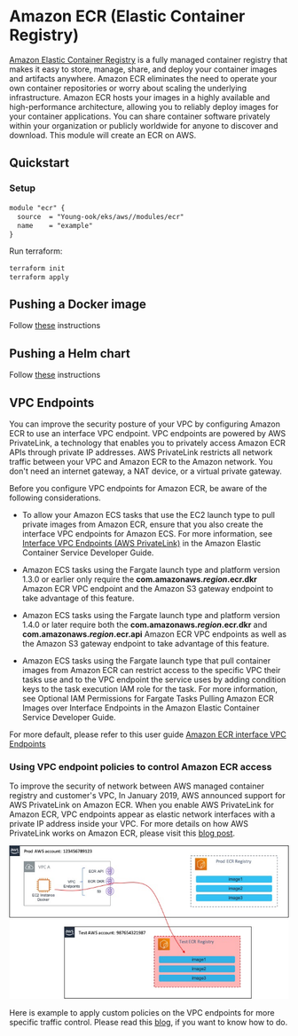 # Amazon ECR (Elastic Container Registry)
[Amazon Elastic Container Registry](https://aws.amazon.com/ecr/) is a fully managed container registry that makes it easy to store, manage, share, and deploy your container images and artifacts anywhere. Amazon ECR eliminates the need to operate your own container repositories or worry about scaling the underlying infrastructure. Amazon ECR hosts your images in a highly available and high-performance architecture, allowing you to reliably deploy images for your container applications. You can share container software privately within your organization or publicly worldwide for anyone to discover and download. This module will create an ECR on AWS.

## Quickstart
### Setup
```hcl
module "ecr" {
  source  = "Young-ook/eks/aws//modules/ecr"
  name    = "example"
}
```
Run terraform:
```
terraform init
terraform apply
```

## Pushing a Docker image
Follow [these](https://docs.aws.amazon.com/AmazonECR/latest/userguide/docker-push-ecr-image.html) instructions

## Pushing a Helm chart
Follow [these](https://docs.aws.amazon.com/AmazonECR/latest/userguide/push-oci-artifact.html) instructions

## VPC Endpoints
You can improve the security posture of your VPC by configuring Amazon ECR to use an interface VPC endpoint. VPC endpoints are powered by AWS PrivateLink, a technology that enables you to privately access Amazon ECR APIs through private IP addresses. AWS PrivateLink restricts all network traffic between your VPC and Amazon ECR to the Amazon network. You don't need an internet gateway, a NAT device, or a virtual private gateway.

Before you configure VPC endpoints for Amazon ECR, be aware of the following considerations.

* To allow your Amazon ECS tasks that use the EC2 launch type to pull private images from Amazon ECR, ensure that you also create the interface VPC endpoints for Amazon ECS. For more information, see [Interface VPC Endpoints (AWS PrivateLink)](https://docs.aws.amazon.com/AmazonECS/latest/developerguide/vpc-endpoints.html) in the Amazon Elastic Container Service Developer Guide.

* Amazon ECS tasks using the Fargate launch type and platform version 1.3.0 or earlier only require the **com.amazonaws.*region*.ecr.dkr** Amazon ECR VPC endpoint and the Amazon S3 gateway endpoint to take advantage of this feature.

* Amazon ECS tasks using the Fargate launch type and platform version 1.4.0 or later require both the **com.amazonaws.*region*.ecr.dkr** and **com.amazonaws.*region*.ecr.api** Amazon ECR VPC endpoints as well as the Amazon S3 gateway endpoint to take advantage of this feature.

* Amazon ECS tasks using the Fargate launch type that pull container images from Amazon ECR can restrict access to the specific VPC their tasks use and to the VPC endpoint the service uses by adding condition keys to the task execution IAM role for the task. For more information, see Optional IAM Permissions for Fargate Tasks Pulling Amazon ECR Images over Interface Endpoints in the Amazon Elastic Container Service Developer Guide.

For more default, please refer to this user guide [Amazon ECR interface VPC Endpoints](https://docs.aws.amazon.com/AmazonECR/latest/userguide/vpc-endpoints.html)

### Using VPC endpoint policies to control Amazon ECR access
To improve the security of network between AWS managed container registry and customer's VPC, In January 2019, AWS announced support for AWS PrivateLink on Amazon ECR. When you enable AWS PrivateLink for Amazon ECR, VPC endpoints appear as elastic network interfaces with a private IP address inside your VPC. For more details on how AWS PrivateLink works on Amazon ECR, please visit this [blog post](https://aws.amazon.com/blogs/compute/setting-up-aws-privatelink-for-amazon-ecs-and-amazon-ecr/).

![VPC Endpoints](https://github.com/Young-ook/terraform-aws-eks/blob/main/images/ecr-vpc-endpoints.png)

Here is example to apply custom policies on the VPC endpoints for more specific traffic control. Please read this [blog](https://aws.amazon.com/blogs/containers/using-vpc-endpoint-policies-to-control-amazon-ecr-access/), if you want to know how to do.
